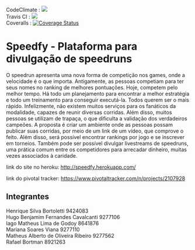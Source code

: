 
CodeClimate : <a href="https://codeclimate.com/github/trabEngSoftware/TrabEngSoftware"><img src="https://codeclimate.com/github/trabEngSoftware/TrabEngSoftware/badges/gpa.svg" /></a><br>
Travis CI : <a href="https://travis-ci.org/trabEngSoftware/TrabEngSoftware"><img src="https://travis-ci.org/trabEngSoftware/TrabEngSoftware.svg?branch=master" /></a><br>
Coveralls : <a href='https://coveralls.io/github/trabEngSoftware/TrabEngSoftware?branch=interacao3'><img src='https://coveralls.io/repos/github/trabEngSoftware/TrabEngSoftware/badge.svg?branch=interacao3' alt='Coverage Status' /></a><br>


# Speedfy - Plataforma para divulgação de speedruns

O speedrun apresenta uma nova forma de competição nos games, onde a velocidade é o que importa. Antigamente, as pessoas competiam para ter seus nomes no ranking de melhores pontuações. Hoje, competem pelo melhor tempo. Há todo um planejamento para encontrar a melhor estratégia e todo um treinamento para conseguir executá-la. Todos querem ser o mais rápido. Infelizmente, não existem muitos serviços para os fanáticos da modalidade, capazes de reunir diversas corridas. Além disso, muitos pessoas se utilizam de trapaça, o que dificulta a validação dos verdadeiros campeões. A proposta é criar um ambiente onde as pessoas possam publicar suas corridas, por meio de um link de um vídeo, que comprove o feito. Além disso, será possível encontrar rankings por jogo e se inscrever em torneios. Também pode ser possível divulgar livestreams de speedruns, uma prática comum entre os competidores para arrecadar dinheiro, muitas vezes associados à caridade.

link do site no heroku: http://speedfy.herokuapp.com/

link do pivotal tracker: https://www.pivotaltracker.com/n/projects/2107928
## Integrantes
Henrique Silva Bortoletti 9424083 <br>
Hugo Benjamim Fernandes Cavalcanti 9277106 <br>
Iago Matheus Lima de Godoy 8641876 <br>
Mariana Soares Viana 9277110 <br>
Matheus Alberto de Oliveira Ribeiro 9277562 <br>
Rafael Bortman 8921263 <br>
